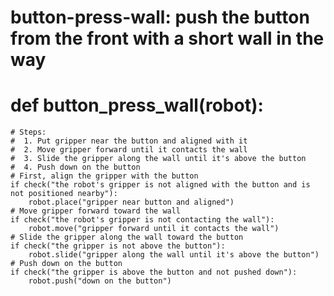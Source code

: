 # button-press-wall: push the button from the front with a short wall in the way
# def button_press_wall(robot):
    # Steps:
    #  1. Put gripper near the button and aligned with it
    #  2. Move gripper forward until it contacts the wall
    #  3. Slide the gripper along the wall until it's above the button
    #  4. Push down on the button
    # First, align the gripper with the button
    if check("the robot's gripper is not aligned with the button and is not positioned nearby"):
        robot.place("gripper near button and aligned")
    # Move gripper forward toward the wall
    if check("the robot's gripper is not contacting the wall"):
        robot.move("gripper forward until it contacts the wall")
    # Slide the gripper along the wall toward the button
    if check("the gripper is not above the button"):
        robot.slide("gripper along the wall until it's above the button")
    # Push down on the button
    if check("the gripper is above the button and not pushed down"):
        robot.push("down on the button")